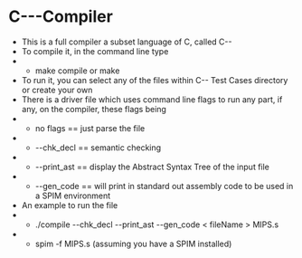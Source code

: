 # C---Compiler

* This is a full compiler a subset language of C, called C--
* To compile it, in the command line type 
* * make compile or make
* To run it, you can select any of the files within C-- Test Cases directory or create your own
* There is a driver file which uses command line flags to run any part, if any, on the compiler, these flags being
* * no flags == just parse the file
* * --chk_decl == semantic checking
* * --print_ast == display the Abstract Syntax Tree of the input file
* * --gen_code == will print in standard out assembly code to be used in a SPIM environment
* An example to run the file
* * ./compile --chk_decl --print_ast --gen_code < fileName > MIPS.s
* * spim -f MIPS.s (assuming you have a SPIM installed)